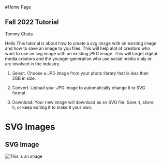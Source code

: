 #Home Page
## Fall 2022 Tutorial
Tommy Chuta


Hello This tutorial is about how to create a svg image with an existing image and how to save an image to you files. This will help alot of creators who want to use an svg image with an existing jPEG image. This will target digital media creators and the younger generation who use social media dialy or are involved in the industry.

1. Select.
Choose a JPG image from your photo library that is less than 2GB in size.

2. Convert.
Upload your JPG image to automatically change it to SVG format.

3. Download.
Your new image will download as an SVG file. Save it, share it, or keep editing it to make it your own.



# SVG Images



## SVG Image

![This is an image](https://myoctocat.com/assets/images/base-octocat.svg)

